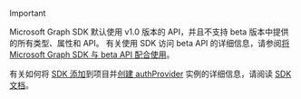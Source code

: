 <!-- markdownlint-disable MD041-->

> [!IMPORTANT]
> Microsoft Graph SDK 默认使用 v1.0 版本的 API，并且不支持 beta 版本中提供的所有类型、属性和 API。 有关使用 SDK 访问 beta API 的详细信息，请参阅[将 Microsoft Graph SDK 与 beta API 配合使用](/graph/sdks/use-beta)。
>
> 有关如何将 [SDK 添加](/graph/sdks/sdk-installation)到项目并[创建 authProvider](/graph/sdks/choose-authentication-providers) 实例的详细信息，请阅读 [SDK 文档](/graph/sdks/sdks-overview)。
